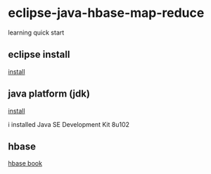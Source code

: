 # eclipse-java-hbase-map-reduce
learning quick start

## eclipse install

[install](http://www.eclipse.org/downloads/packages/eclipse-ide-java-ee-developers/neonr)

## java platform (jdk)

[install](http://www.oracle.com/technetwork/java/javase/downloads/jdk8-downloads-2133151.html)

i installed Java SE Development Kit 8u102

## hbase

[hbase book](http://hbase.apache.org/book.html)
